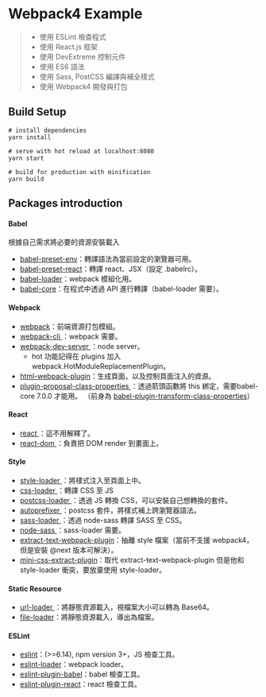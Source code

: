 # Webpack4 Example

> - 使用 ESLint 檢查程式  
> - 使用 React.js 框架
> - 使用 DevExtreme 控制元件
> - 使用 ES6 語法
> - 使用 Sass, PostCSS 編譯與補全樣式  
> - 使用 Webpack4 開發與打包  

## Build Setup
```
# install dependencies
yarn install

# serve with hot reload at localhost:8080
yarn start

# build for production with minification
yarn build
```

## Packages introduction
#### Babel 
根據自己需求將必要的資源安裝載入
* [babel-preset-env](https://www.babeljs.cn/docs/plugins/preset-env/)：轉譯語法為當前設定的瀏覽器可用。
* [babel-preset-react](https://github.com/babel/babel/tree/master/packages/babel-preset-react)：轉譯 react、JSX（設定 .babelrc）。
* [babel-loader](https://github.com/babel/babel-loader)：webpack  模組化用。
* [babel-core](https://github.com/babel/babel/tree/master/packages/babel-core)：在程式中透過 API 進行轉譯（babel-loader 需要）。

#### Webpack 
* [webpack](https://www.npmjs.com/package/webpack)：前端資源打包模組。
* [webpack-cli ](https://www.npmjs.com/package/webpack-cli)：webpack 需要。
* [webpack-dev-server ](https://www.npmjs.com/package/webpack-dev-server)：node server。
	* hot 功能記得在 plugins 加入 webpack.HotModuleReplacementPlugin。
* [html-webpack-plugin](https://github.com/jantimon/html-webpack-plugin)：生成頁面，以及控制頁面注入的資源。
* [plugin-proposal-class-properties ](https://www.npmjs.com/package/@babel/plugin-proposal-class-properties)：透過箭頭函數將 this 綁定，需要babel-core 7.0.0 才能用。
（前身為 [babel-plugin-transform-class-properties](https://www.npmjs.com/package/babel-plugin-transform-class-properties)）

#### React
* [react ](https://www.npmjs.com/package/react)：這不用解釋了。
* [react-dom ](https://www.npmjs.com/package/react-dom)：負責把 DOM render 到畫面上。

#### Style
* [style-loader ](https://www.npmjs.com/package/style-loader)：將樣式注入至頁面上<style></style>中。
* [css-loader ](https://www.npmjs.com/package/css-loader)：轉譯 CSS 至 JS
* [postcss-loader ](https://www.npmjs.com/package/postcss-loader)：透過 JS 轉換 CSS，可以安裝自己想轉換的套件。
* [autoprefixer ](https://www.npmjs.com/package/autoprefixer)：postcss 套件，將樣式補上跨瀏覽器語法。
* [sass-loader ](https://www.npmjs.com/package/sass-loader)：透過 node-sass 轉譯 SASS 至 CSS。
* [node-sass ](https://www.npmjs.com/package/node-sass)：sass-loader 需要。
* [extract-text-webpack-plugin](https://github.com/webpack-contrib/extract-text-webpack-plugin)：抽離 style 檔案（當前不支援 webpack4，但是安裝 @next 版本可解決）。
* [mini-css-extract-plugin](https://github.com/webpack-contrib/mini-css-extract-plugin)：取代 extract-text-webpack-plugin 但是他和 style-loader 衝突，要放棄使用 style-loader。

#### Static Resource
* [url-loader ](https://www.npmjs.com/package/url-loader)：將靜態資源載入，視檔案大小可以轉為 Base64。
* [file-loader](https://www.npmjs.com/package/file-loader)：將靜態資源載入，導出為檔案。

#### ESLint
* [eslint](https://www.npmjs.com/package/eslint)：(>=6.14), npm version 3+，JS 檢查工具。
* [eslint-loader](https://github.com/webpack-contrib/eslint-loader)：webpack loader。
* [eslint-plugin-babel](https://github.com/babel/eslint-plugin-babel)：babel 檢查工具。
* [eslint-plugin-react](https://www.npmjs.com/package/eslint-plugin-react)：react 檢查工具。